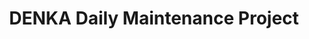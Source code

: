 ---
title: "DENKA Daily Maintenance Project"
client: "Denka Seraya Singapore Pte Ltd"
main_contractor: "Singapore Takada Ind Pte Ltd"
year: "2022,2023,2024"
duration: "Ongoing"
category: "Daily Maintenance"
description: |
  Comprehensive daily maintenance services for DENKA's industrial facility, ensuring optimal plant performance and minimal downtime through proactive maintenance strategies.
job_scope:
  - "Inspect and Repair Pipes, Flanges, and Gaskets"
  - "Tighten Connections and Replace Damaged Parts"
  - "Assist in Pipe Fabrication and Installation"
  - "Support Valve Maintenance and Alignment"
manpower:
  - "Mechanical Fitters"
  - "Technicians"
  - "Supervisors"
featured: true
status: "Ongoing"
--- 